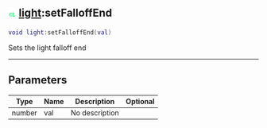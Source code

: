 ## ![client](../../.gitbook/assets/client.png) [light](light):setFalloffEnd

```lua
void light:setFalloffEnd(val)
```

Sets the light falloff end

------
## Parameters

| Type   | Name | Description | Optional |
| ------ | ---- | ----------- | -------: |
| number | val | No description |  |

